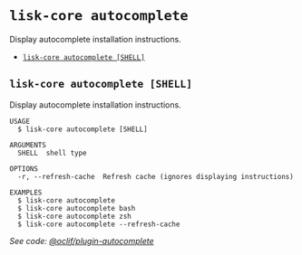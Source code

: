 # `lisk-core autocomplete`

Display autocomplete installation instructions.

- [`lisk-core autocomplete [SHELL]`](#lisk-core-autocomplete-shell)

## `lisk-core autocomplete [SHELL]`

Display autocomplete installation instructions.

```
USAGE
  $ lisk-core autocomplete [SHELL]

ARGUMENTS
  SHELL  shell type

OPTIONS
  -r, --refresh-cache  Refresh cache (ignores displaying instructions)

EXAMPLES
  $ lisk-core autocomplete
  $ lisk-core autocomplete bash
  $ lisk-core autocomplete zsh
  $ lisk-core autocomplete --refresh-cache
```

_See code: [@oclif/plugin-autocomplete](https://github.com/oclif/plugin-autocomplete/blob/v0.2.1/src/commands/autocomplete/index.ts)_
